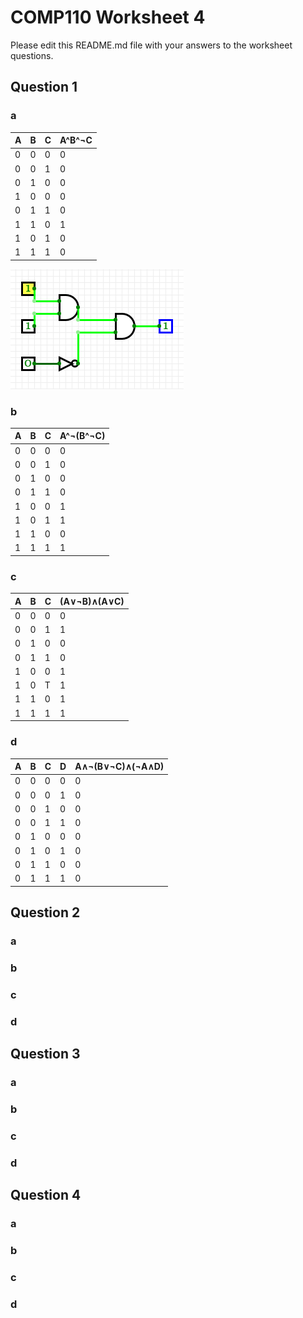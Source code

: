 # COMP110 Worksheet 4

Please edit this README.md file with your answers to the worksheet questions.

## Question 1

### a
| A | B | C | A^B^¬C |
|---|---|---|--------|
| 0 | 0 | 0 | 0      |
| 0 | 0 | 1 | 0      |
| 0 | 1 | 0 | 0      |
| 1 | 0 | 0 | 0      |
| 0 | 1 | 1 | 0      |
| 1 | 1 | 0 | 1      |
| 1 | 0 | 1 | 0      |
| 1 | 1 | 1 | 0      |

![LogicCircuitA](LogicCircuitA.png)

### b
| A | B | C | A^¬(B^¬C) |
|---|---|---|-----------|
| 0 | 0 | 0 | 0         |
| 0 | 0 | 1 | 0         |
| 0 | 1 | 0 | 0         |
| 0 | 1 | 1 | 0         |
| 1 | 0 | 0 | 1         |
| 1 | 0 | 1 | 1         |
| 1 | 1 | 0 | 0         |
| 1 | 1 | 1 | 1         |

### c
| A | B | C | (A∨¬B)∧(A∨C) |
|---|---|---|--------------|
| 0 | 0 | 0 | 0            |
| 0 | 0 | 1 | 1            |
| 0 | 1 | 0 | 0            |
| 0 | 1 | 1 | 0            |
| 1 | 0 | 0 | 1            |
| 1 | 0 | T | 1            |
| 1 | 1 | 0 | 1            |
| 1 | 1 | 1 | 1            |

### d
| A | B | C | D | A∧¬(B∨¬C)∧(¬A∧D) |
|---|---|---|---|------------------|
| 0 | 0 | 0 | 0 | 0                |
| 0 | 0 | 0 | 1 | 0                |
| 0 | 0 | 1 | 0 | 0                |
| 0 | 0 | 1 | 1 | 0                |
| 0 | 1 | 0 | 0 | 0                |
| 0 | 1 | 0 | 1 | 0                |
| 0 | 1 | 1 | 0 | 0                |
| 0 | 1 | 1 | 1 | 0                |

## Question 2

### a


### b

### c

### d

## Question 3

### a

### b

### c

### d

## Question 4

### a

### b

### c

### d

